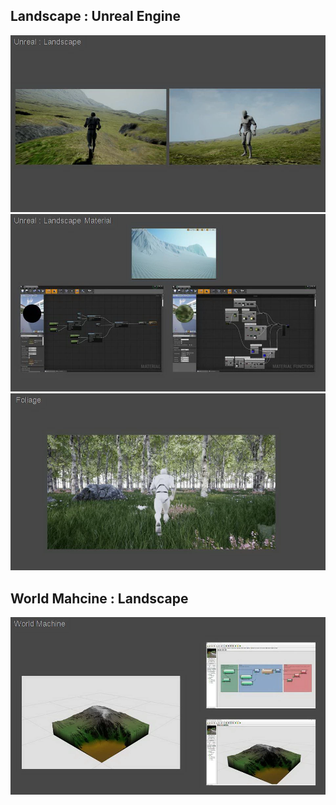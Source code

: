## Landscape : Unreal Engine

![image](./images/Prot53.webp)
![image](./images/Prot54.webp)
![image](./images/Prot55.webp)

## World Mahcine : Landscape
![image](./images/Prot56.webp)
